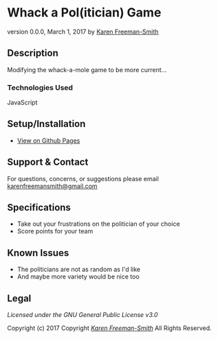 # Whack a Pol(itician) Game
version 0.0.0, March 1, 2017
by [Karen Freeman-Smith](https://karenfreemansmith.github.io)

## Description
Modifying the whack-a-mole game to be more current...

### Technologies Used
JavaScript

## Setup/Installation
* [View on Github Pages](https://karenfreemansmith.github.io/Whack-a-Pol/)

## Support & Contact
For questions, concerns, or suggestions please email karenfreemansmith@gmail.com

## Specifications
* Take out your frustrations on the politician of your choice
* Score points for your team

## Known Issues
* The politicians are not as random as I'd like
* And maybe more variety would be nice too

## Legal
*Licensed under the GNU General Public License v3.0*

Copyright (c) 2017 Copyright _[Karen Freeman-Smith](https://karenfreemansmith.github.io)_ All Rights Reserved.

